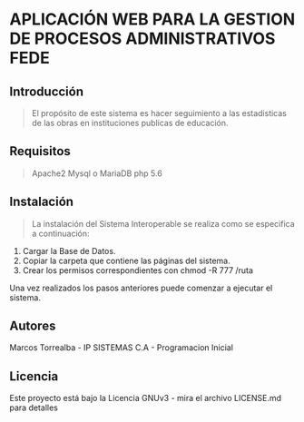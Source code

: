 # APLICACIÓN WEB PARA LA GESTION DE PROCESOS ADMINISTRATIVOS FEDE

## Introducción

> El propósito de este sistema es hacer seguimiento a las estadisticas de las obras en instituciones publicas de educación.

## Requisitos

>Apache2
Mysql o MariaDB
php 5.6

## Instalación

> La instalación del Sistema Interoperable se realiza como se especifica
a continuación:
1. Cargar la Base de Datos.
2. Copiar la carpeta que contiene las páginas del sistema.
3. Crear los permisos correspondientes con chmod -R 777 /ruta

Una vez realizados los pasos anteriores puede comenzar a ejecutar el
sistema.



## Autores
>
Marcos Torrealba - IP SISTEMAS C.A - Programacion Inicial

##  Licencia 

>
Este proyecto está bajo la Licencia GNUv3 - mira el archivo LICENSE.md para detalles
